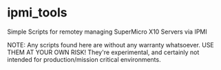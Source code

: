 # ipmi_tools
Simple Scripts for remotey managing SuperMicro X10 Servers via IPMI

NOTE: Any scripts found here are without any warranty whatsoever. USE THEM AT YOUR OWN RISK!
They're experimental, and certainly not intended for production/mission critical environments.
